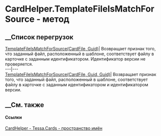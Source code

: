 # CardHelper.TemplateFileIsMatchForSource - метод
##  __Список перегрузок
[TemplateFileIsMatchForSource(CardFile,
Guid)](M_Tessa_Cards_CardHelper_TemplateFileIsMatchForSource.htm)|  Возвращает
признак того, что заданный файл, расположенный в шаблоне, соответствует файлу
в карточке с заданным идентификатором. Идентификатор версии не проверяется.  
---|---  
[TemplateFileIsMatchForSource(CardFile, Guid,
Guid)](M_Tessa_Cards_CardHelper_TemplateFileIsMatchForSource_1.htm)|
Возвращает признак того, что заданный файл, расположенный в шаблоне,
соответствует файлу в карточке с заданным идентификатором и идентификатором
версии.  
## __См. также
#### Ссылки
[CardHelper - ](T_Tessa_Cards_CardHelper.htm)
[Tessa.Cards - пространство имён](N_Tessa_Cards.htm)
